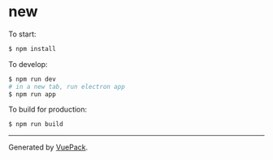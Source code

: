 # new

To start:

```bash
$ npm install
```

To develop:

```bash
$ npm run dev
# in a new tab, run electron app
$ npm run app
```

To build for production:

```bash
$ npm run build
```


---

Generated by [VuePack](https://github.com/egoist/vuepack).
